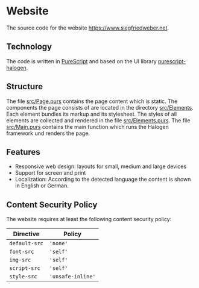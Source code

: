 # Website

The source code for the website https://www.siegfriedweber.net.

## Technology

The code is written in [PureScript](http://www.purescript.org/) and based on the UI library [purescript-halogen](https://github.com/slamdata/purescript-halogen).

## Structure

The file [src/Page.purs](https://github.com/siegfriedweber/website/blob/master/src/Page.purs) contains the page content which is static. The components the page consists of are located in the directory [src/Elements](https://github.com/siegfriedweber/website/tree/master/src/Elements). Each element bundles its markup and its stylesheet. The styles of all elements are collected and rendered in the file [src/Elements.purs](https://github.com/siegfriedweber/website/blob/master/src/Elements.purs). The file [src/Main.purs](https://github.com/siegfriedweber/website/blob/master/src/Main.purs) contains the main function which runs the Halogen framework und renders the page.

## Features

* Responsive web design: layouts for small, medium and large devices
* Support for screen and print
* Localization: According to the detected language the content is shown in English or German.

## Content Security Policy

The website requires at least the following content security policy:

Directive     | Policy
------------- | -----------------
`default-src` | `'none'`
`font-src`    | `'self'`
`img-src`     | `'self'`
`script-src`  | `'self'`
`style-src`   | `'unsafe-inline'`

